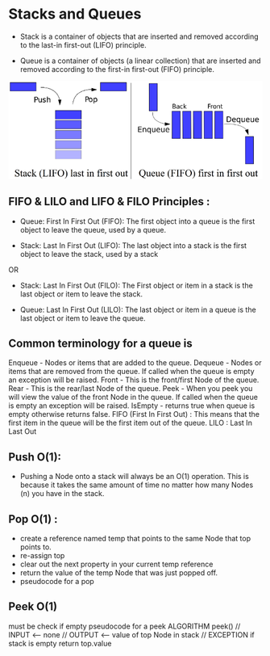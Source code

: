 # Stacks and Queues

* Stack is a container of objects that are inserted and removed according to the last-in first-out (LIFO) principle.

* Queue is a container of objects (a linear collection) that are inserted and removed according to the first-in first-out (FIFO) principle.


![Stack and Queue](S&Q.png)


## FIFO & LILO and LIFO & FILO Principles :

* Queue: First In First Out (FIFO): The first object into a queue is the first object to leave the queue, used by a queue.

* Stack: Last In First Out (LIFO): The last object into a stack is the first object to leave the stack, used by a stack

OR

* Stack: Last In First Out (FILO): The First object or item in a stack is the last object or item to leave the stack.

* Queue: Last In First Out (LILO): The last object or item in a queue is the last object or item to leave the queue.

## Common terminology for a queue is

Enqueue - Nodes or items that are added to the queue.
Dequeue - Nodes or items that are removed from the queue. If called when the queue is empty an exception will be raised.
Front - This is the front/first Node of the queue.
Rear - This is the rear/last Node of the queue.
Peek - When you peek you will view the value of the front Node in the queue. If called when the queue is empty an exception will be raised.
IsEmpty - returns true when queue is empty otherwise returns false.
FIFO (First In First Out) : This means that the first item in the queue will be the first item out of the queue.
LILO : Last In Last Out


## Push O(1): 

* Pushing a Node onto a stack will always be an O(1) operation. This is because it takes the same amount of time no matter how many Nodes (n) you have in the stack.


## Pop O(1) : 

* create a reference named temp that points to the same Node that top points to.
* re-assign top
* clear out the next property in your current temp reference
* return the value of the temp Node that was just popped off.
* pseudocode for a pop

## Peek O(1)

must be check if empty pseudocode for a peek
ALGORITHM peek() // INPUT <-- none // OUTPUT <-- value of top Node in stack // EXCEPTION if stack is empty return top.value